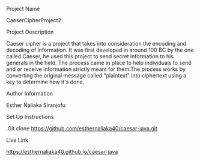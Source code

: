 Project Name

CaeserCipherProject2

Project Description

Caeser cipher is a project that takes into consideration the encoding and decoding of information. It was first developed in around 100 BC by the one called Caeser, he used this project to send secret information to his generals in the field. The process came in place to help individuals to send and or receive information strictly meant for them.The process works by converting the original message called "plaintext" into ciphertext using a key to determine how it's done.

Author Information

Esther Naliaka Siranjofu

Set Up Instructions

.Git clone https://github.com/esthernaliaka40/caesar-java.git

Live Link

https://esthernaliaka40.github.io/caesar-java